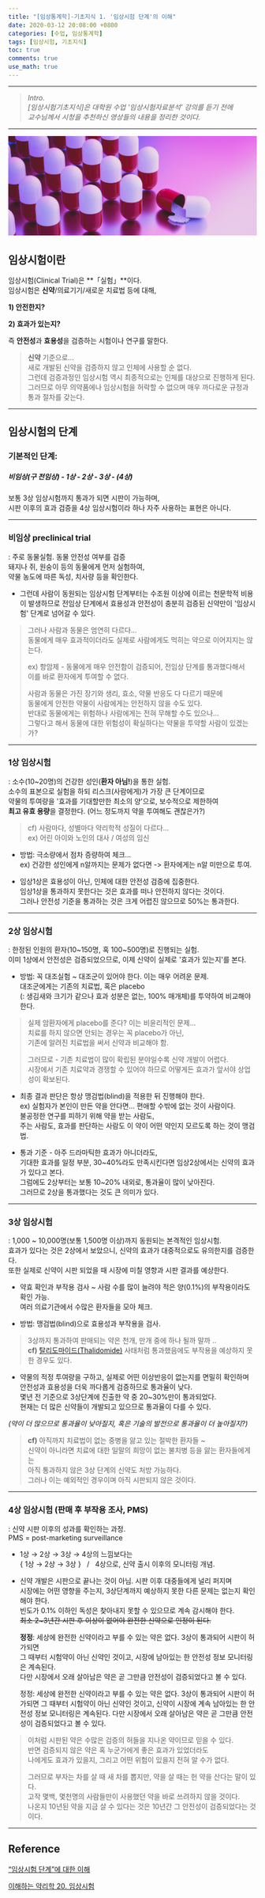 ```yaml
---
title: "[임상통계학]-기초지식 1. '임상시험 단계'의 이해"
date: 2020-03-12 20:08:00 +0800
categories: [수업, 임상통계학]
tags: [임상시험, 기초지식]
toc: true
comments: true
use_math: true  	
---
```


***

>*Intro.*  
>*[임상시험기초지식]은 대학원 수업 '임상시험자료분석' 강의를 듣기 전에*  
>*교수님께서 시청을 추천하신 영상들의 내용을 정리한 것이다.*

***

![임상시험](\assets\img\임상시험\1.png)

## **임상시험이란**

임상시험(Clinical Trial)은 **「실험」**이다.  
임상시험은 **신약**/의료기기/새로운 치료법 등에 대해,  

**1) 안전한지?**  

**2) 효과가 있는지?**

즉 **안전성**과 **효용성**을 검증하는 시험이나 연구를 말한다.



> **신약** 기준으로...  
> 새로 개발된 신약을 검증하지 않고 인체에 사용할 순 없다.  
> 그런데 검증과정인 임상시험 역시 최종적으로는 인체를 대상으로 진행하게 된다.   
> 그러므로 아무 의약품에나 임상시험을 허락할 수 없으며 매우 까다로운 규정과 통과 절차를 갖는다.

***

## **임상시험의 단계**

### 기본적인 단계:

##### **비임상(구 전임상) - 1상 - 2상 - 3상 - (4상)**

보통 3상 임상시험까지 통과가 되면 시판이 가능하며,  
시판 이후의 효과 검증을 4상 임상시험이라 하나 자주 사용하는 표현은 아니다.

***

### **비임상 preclinical trial**

: 주로 동물실험. 동물 안전성 여부를 검증  
돼지나 쥐, 원숭이 등의 동물에게 먼저 실험하여,  
약물 농도에 따른 독성, 치사량 등을 확인한다.

- 그런데 사람이 동원되는 임상시험 단계부터는 수조원 이상에 이르는 천문학적 비용이 발생하므로 
  전임상 단계에서 효용성과 안전성이 충분히 검증된 신약만이 '임상시험' 단계로 넘어갈 수 있다.

> 그러나 사람과 동물은 엄연히 다르다...   
> 동물에게 매우 효과적이더라도 실제로 사람에게도 먹히는 약으로 이어지지는 않는다.
>
> ex) 항암제 - 동물에게 매우 안전함이 검증되어, 전임상 단계를 통과했다해서  
> 이를 바로 환자에게 투여할 수 없다.
>
> 사람과 동물은 가진 장기와 생리, 효소, 약물 반응도 다 다르기 때문에  
> 동물에게 안전한 약물이 사람에게는 안전하지 않을 수도 있다.  
> 반대로 동물에게는 위험하나 사람에게는 전혀 무해할 수도 있으나...  
> 그렇다고 해서 동물에 대한 위험성이 확실하다는 약물을 투약할 사람이 있겠는가?

***

### **1상 임상시험**

: 소수(10~20명)의 건강한 성인(**환자 아님!**)을 통한 실험.  
소수의 표본으로 실험을 하되 리스크(사람에게)가 가장 큰 단계이므로  
약물의 투여량을 '효과를 기대할만한 최소의 양'으로, 보수적으로 제한하여  
**최고 유효 용량**을 결정한다. (어느 정도까지 약을 투여해도 괜찮은가?)

> cf) 사람마다, 성별마다 약리학적 성질이 다르다...   
> ex) 어린 아이와 노인의 대사 / 여성의 임신	

- 방법: 극소량에서 점차 증량하여 체크...   
  ex) 건강한 성인에게 n알까지는 문제가 없다면 -> 환자에게는 n알 미만으로 투여.

- 임상1상은 효용성이 아닌, 인체에 대한 안전성 검증에 집중한다.  
  임상1상을 통과하지 못한다는 것은 효과를 떠나 안전하지 않다는 것이다.  
  그러나 안전성 기준을 통과하는 것은 크게 어렵진 않으므로 50%는 통과한다.

***

### **2상 임상시험**

: 한정된 인원의 환자(10~150명, 혹 100~500명)로 진행되는 실험.   
이미 1상에서 안전성은 검증되었으므로, 이제 신약이 실제로 '효과가 있는지'를 본다.

- 방법: 꼭 대조실험 ~ 대조군이 있어야 한다. 이는 매우 어려운 문제.  
  대조군에게는 기존의 치료법, 혹은 placebo  
  (: 생김새와 크기가 같으나 효과 성분은 없는, 100% 매개체)를 투약하여 비교해야한다.

>  실제 암환자에게 placebo를 준다? 이는 비윤리적인 문제...   
> 치료를 하지 않으면 안되는 경우는 꼭 placebo가 아닌,   
> 기존에 알려진 치료법을 써서 신약과 비교해야 함. 
>
> 그러므로 - 기존 치료법이 많이 확립된 분야일수록 신약 개발이 어렵다.   
> 시장에서 기존 치료약과 경쟁할 수 있어야 하므로 어떻게든 효과가 앞서야 상업성이 확보된다.

- 최종 결과 판단은 항상 맹검법(blind)을 적용한 뒤 진행해야 한다.   
  ex) 실험자가 본인이 만든 약을 안다면... 편애할 수밖에 없는 것이 사람이다.  
  불공정한 연구를 피하기 위해 약을 받는 사람도,   
  주는 사람도, 효과를 판단하는 사람도 이 약이 어떤 약인지 모르도록 하는 것이 맹검법.

- 통과 기준 - 아주 드라마틱한 효과가 아니더라도,   
  기대한 효과를 일정 부분, 30~40%라도 만족시킨다면 임상2상에서는 신약의 효과가 있다고 본다.  
  그럼에도 2상부터는 보통 10~20% 내외로, 통과율이 많이 낮아진다.   
  그러므로 2상을 통과했다는 것도 큰 의미가 있다. 

***

### **3상 임상시험**

: 1,000 ~ 10,000명(보통 1,500명 이상)까지 동원되는 본격적인 임상시험.   
효과가 있다는 것은 2상에서 보았으니, 신약의 효과가 대중적으로도 유의한지를 검증한다.  
또한 실제로 신약이 시판 되었을 때 시장에 미칠 영향과 시판 결과를 예상한다. 

- 약효 확인과 부작용 검사 ~ 사람 수를 많이 늘려야 적은 양(0.1%)의 부작용이라도 확인 가능.   
  여러 의료기관에서 수많은 환자들을 모아 체크. 

- 방법: 맹검법(blind)으로 효용성과 부작용을 검사.  

> 3상까지 통과하여 판매되는 약은 천개, 만개 중에 하나 될까 말까 ..   
> **cf)** [탈리도마이드(Thalidomide)](https://thalidomide.ca/en/what-is-thalidomide/) 사태처럼 통과했음에도 부작용을 예상하지 못한 경우도 있다.



- 약물의 적정 투여량을 구하고, 실제로 어떤 이상반응이 없는지를 면밀히 확인하며  
  안전성과 효용성을 더욱 까다롭게 검증하므로 통과율이 낮다.   
  몇년 전 기준으로 3상단계에 진출한 약 중 20~30%만이 통과되었다.  
  현재는 더 많은 신약들이 개발되고 있으므로 통과율이 다를 수 있다. 

*(약이 더 많으므로 통과율이 낮아질지, 혹은 기술의 발전으로 통과율이 더 높아질지?)*

> **cf)** 아직까지 치료법이 없는 중병을 앓고 있는 절박한 환자들 ~   
> 신약이 아니라면 치료에 대한 일말의 희망이 없는 불치병 등을 앓는 환자들에게는   
> 아직 통과하지 않은 3상 단계의 신약도 처방 가능하다.   
> 그러나 이는 예외적인 경우이며 아직 시판되지 않은 것이다.

***

### **4상 임상시험** (판매 후 부작용 조사, PMS)

: 신약 시판 이후의 성과를 확인하는 과정.  
PMS = post-marketing surveillance

- 1상 $\to$  2상 $\to$  3상 $\to$  4상의 느낌보다는   
  { 1상 $\to$  2상 $\to$  3상  } &nbsp;&nbsp;/&nbsp;&nbsp; 4상으로, 신약 출시 이후의 모니터링 개념.

- 신약 개발은 시판으로 끝나는 것이 아님. 시판 이후 대중들에게 널리 퍼지며   
  시장에는 어떤 영향을 주는지, 3상단계까지 예상하지 못한 다른 문제는 없는지 확인해야 한다.  
  빈도가 0.1% 이하인 독성은 찾아내지 못할 수 있으므로 계속 감시해야 한다.  
  ~~최소 2~3년간 시판 후 이상이 없어야 완전한 신약으로 인정이 된다.~~  
  
  **정정**: 세상에 완전한 신약이라고 부를 수 있는 약은 없다. 3상이 통과되어 시판이 허가되면  
  그 때부터 시험약이 아닌 신약인 것이고, 시장에 남아있는 한 안전성 정보 모니터링은 계속된다.  
  다만 시장에서 오래 살아남은 약은 곧 그만큼 안전성이 검증되었다고 볼 수 있다. 
  
  정정: 세상에 완전한 신약이라고 부를 수 있는 약은 없다. 3상이 통과되어 시판이 허가되면 그 때부터 시험약이 아닌 신약인 것이고, 신약이 시장에 계속 남아있는 한 안전성 정보 모니터링은 계속된다. 다만 시장에서 오래 살아남은 약은 곧 그만큼 안전성이 검증되었다고 볼 수 있다. 

> 이처럼 시판된 약은 수많은 검증의 허들을 지나온 약이므로 믿을 수 있다.   
> 반면 검증되지 않은 약은 혹 누군가에게 좋은 효과가 있었더라도  
> 나에게도 효과가 있을지, 그리고 어떤 위험이 있을지 전혀 알 수가 없다.
>
> 그러므로 부자는 차를 살 때 새 차를 뽑지만, 약을 살 때는 헌 약을 산다는 말이 있다.  
> 고작 몇백, 몇천명의 사람들만이 사용했던 약을 바로 쓰려하지 않을 것이다.  
> 나온지 10년된 약을 지금 살 수 있다는 것은 10년간 그 안전성이 검증되었다는 것이다.

***



## **Reference**

[“임상시험 단계”에 대한 이해](https://youtu.be/Kemggzyyq6s)   

[이해하는 약리학 20. 임상시험](https://youtu.be/guFrE8VUp4s)

